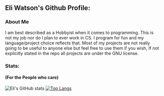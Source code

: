 ## Eli Watson's Github Profile:
### About Me
I am best described as a Hobbyist when it comes to programming. This is not my job nor do I plan to ever work in CS. I program for fun and my language/project choice reflects that. Most of my projects are not really going to be useful to anyone else but feel free to use them if you wish, If not explicitly stated in the repo all projects are under the GNU license.</p>
### Stats:
#### (For the People who care)
![Eli's GitHub stats](https://github-readme-stats.vercel.app/api?username=Eli-Watson&show_icons=true&theme=gruvbox)
[![Top Langs](https://github-readme-stats.vercel.app/api/top-langs/?username=Eli-Watson&layout=donut&theme=gruvbox)](https://github.com/anuraghazra/github-readme-stats)
